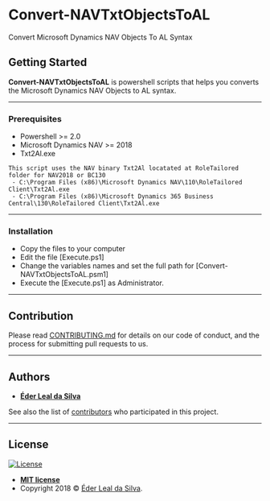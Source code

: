 # Convert-NAVTxtObjectsToAL
Convert Microsoft Dynamics NAV Objects To AL Syntax

## Getting Started
<b>Convert-NAVTxtObjectsToAL</B> is powershell scripts that helps you converts the Microsoft Dynamics NAV Objects to AL syntax.

---

### Prerequisites
* Powershell >= 2.0
* Microsoft Dynamics NAV >= 2018
* Txt2Al.exe
```
This script uses the NAV binary Txt2Al locatated at RoleTailored folder for NAV2018 or BC130
 - C:\Program Files (x86)\Microsoft Dynamics NAV\110\RoleTailored Client\Txt2Al.exe
 - C:\Program Files (x86)\Microsoft Dynamics 365 Business Central\130\RoleTailored Client\Txt2Al.exe
```

---

### Installation
* Copy the files to your computer
* Edit the file [Execute.ps1]
* Change the variables names and set the full path for [Convert-NAVTxtObjectsToAL.psm1]
* Execute the [Execute.ps1] as Administrator.

---

## Contribution

Please read [CONTRIBUTING.md](https://github.com/ederlealsilva/Convert-NAVTxtObjectsToAL) for details on our code of conduct, and the process for submitting pull requests to us.

---

## Authors

* [**Éder Leal da Silva**](https://github.com/ederlealsilva)

See also the list of [contributors](https://github.com/ederlealsilva/Convert-NAVTxtObjectsToAL/contributors) who participated in this project.

---

## License

[![License](http://img.shields.io/:license-mit-blue.svg?style=flat-square)](http://badges.mit-license.org)

- **[MIT license](http://opensource.org/licenses/mit-license.php)**
- Copyright 2018 © <a href="https://github.com/ederlealsilva/" target="_blank">Éder Leal da Silva</a>.
